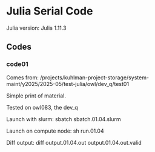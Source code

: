 # Julia Serial Code

Julia version:  Julia 1.11.3

## Codes


### code01

Comes from:  /projects/kuhlman-project-storage/system-maint/y2025/2025-05/test-julia/owl/dev_q/test01

Simple print of material.

Tested on owl083, the dev_q

Launch with slurm:  sbatch sbatch.01.04.slurm

Launch on compute node:  sh run.01.04

Diff output:  diff output.01.04.out output.01.04.out.valid


